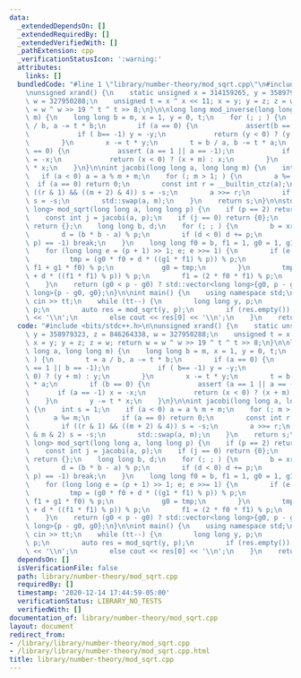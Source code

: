```yaml
---
data:
  _extendedDependsOn: []
  _extendedRequiredBy: []
  _extendedVerifiedWith: []
  _pathExtension: cpp
  _verificationStatusIcon: ':warning:'
  attributes:
    links: []
  bundledCode: "#line 1 \"library/number-theory/mod_sqrt.cpp\"\n#include <bits/stdc++.h>\n\
    \nunsigned xrand() {\n    static unsigned x = 314159265, y = 358979323, z = 846264338,\
    \ w = 327950288;\n    unsigned t = x ^ x << 11; x = y; y = z; z = w; return w\
    \ = w ^ w >> 19 ^ t ^ t >> 8;\n}\n\nlong long mod_inverse(long long a, long long\
    \ m) {\n    long long b = m, x = 1, y = 0, t;\n    for (; ; ) {\n        t = a\
    \ / b, a -= t * b;\n        if (a == 0) {\n            assert(b == 1 || b == -1);\n\
    \            if ( b== -1) y = -y;\n            return (y < 0) ? (y + m) : y;\n\
    \        }\n        x -= t * y;\n        t = b / a, b -= t * a;\n        if (b\
    \ == 0) {\n            assert (a == 1 || a == -1);\n            if (a == -1) x\
    \ = -x;\n            return (x < 0) ? (x + m) : x;\n        }\n        y -= t\
    \ * x;\n    }\n}\n\nint jacobi(long long a, long long m) {\n    int s = 1;\n \
    \   if (a < 0) a = a % m + m;\n    for (; m > 1; ) {\n        a %= m;\n      \
    \  if (a == 0) return 0;\n        const int r = __builtin_ctz(a);\n        if\
    \ ((r & 1) && ((m + 2) & 4)) s = -s;\n        a >>= r;\n        if (a & m & 2)\
    \ s = -s;\n        std::swap(a, m);\n    }\n    return s;\n}\n\nstd::vector<long\
    \ long> mod_sqrt(long long a, long long p) {\n    if (p == 2) return {a & 1};\n\
    \    const int j = jacobi(a, p);\n    if (j == 0) return {0};\n    if (j == -1)\
    \ return {};\n    long long b, d;\n    for (; ; ) {\n        b = xrand() % p;\n\
    \        d = (b * b - a) % p;\n        if (d < 0) d += p;\n        if (jacobi(d,\
    \ p) == -1) break;\n    }\n    long long f0 = b, f1 = 1, g0 = 1, g1 = 0, tmp;\n\
    \    for (long long e = (p + 1) >> 1; e; e >>= 1) {\n        if (e & 1) {\n  \
    \          tmp = (g0 * f0 + d * ((g1 * f1) % p)) % p;\n            g1 = (g0 *\
    \ f1 + g1 * f0) % p;\n            g0 = tmp;\n        }\n        tmp = (f0 * f0\
    \ + d * ((f1 * f1) % p)) % p;\n        f1 = (2 * f0 * f1) % p;\n        f0 = tmp;\n\
    \    }\n    return (g0 < p - g0) ? std::vector<long long>{g0, p - g0} : std::vector<long\
    \ long>{p - g0, g0};\n}\n\nint main() {\n    using namespace std;\n    int tt;\
    \ cin >> tt;\n    while (tt--) {\n        long long y, p;\n        cin >> y >>\
    \ p;\n        auto res = mod_sqrt(y, p);\n        if (res.empty()) cout << -1\
    \ << '\\n';\n        else cout << res[0] << '\\n';\n    }\n    return 0;\n}\n"
  code: "#include <bits/stdc++.h>\n\nunsigned xrand() {\n    static unsigned x = 314159265,\
    \ y = 358979323, z = 846264338, w = 327950288;\n    unsigned t = x ^ x << 11;\
    \ x = y; y = z; z = w; return w = w ^ w >> 19 ^ t ^ t >> 8;\n}\n\nlong long mod_inverse(long\
    \ long a, long long m) {\n    long long b = m, x = 1, y = 0, t;\n    for (; ;\
    \ ) {\n        t = a / b, a -= t * b;\n        if (a == 0) {\n            assert(b\
    \ == 1 || b == -1);\n            if ( b== -1) y = -y;\n            return (y <\
    \ 0) ? (y + m) : y;\n        }\n        x -= t * y;\n        t = b / a, b -= t\
    \ * a;\n        if (b == 0) {\n            assert (a == 1 || a == -1);\n     \
    \       if (a == -1) x = -x;\n            return (x < 0) ? (x + m) : x;\n    \
    \    }\n        y -= t * x;\n    }\n}\n\nint jacobi(long long a, long long m)\
    \ {\n    int s = 1;\n    if (a < 0) a = a % m + m;\n    for (; m > 1; ) {\n  \
    \      a %= m;\n        if (a == 0) return 0;\n        const int r = __builtin_ctz(a);\n\
    \        if ((r & 1) && ((m + 2) & 4)) s = -s;\n        a >>= r;\n        if (a\
    \ & m & 2) s = -s;\n        std::swap(a, m);\n    }\n    return s;\n}\n\nstd::vector<long\
    \ long> mod_sqrt(long long a, long long p) {\n    if (p == 2) return {a & 1};\n\
    \    const int j = jacobi(a, p);\n    if (j == 0) return {0};\n    if (j == -1)\
    \ return {};\n    long long b, d;\n    for (; ; ) {\n        b = xrand() % p;\n\
    \        d = (b * b - a) % p;\n        if (d < 0) d += p;\n        if (jacobi(d,\
    \ p) == -1) break;\n    }\n    long long f0 = b, f1 = 1, g0 = 1, g1 = 0, tmp;\n\
    \    for (long long e = (p + 1) >> 1; e; e >>= 1) {\n        if (e & 1) {\n  \
    \          tmp = (g0 * f0 + d * ((g1 * f1) % p)) % p;\n            g1 = (g0 *\
    \ f1 + g1 * f0) % p;\n            g0 = tmp;\n        }\n        tmp = (f0 * f0\
    \ + d * ((f1 * f1) % p)) % p;\n        f1 = (2 * f0 * f1) % p;\n        f0 = tmp;\n\
    \    }\n    return (g0 < p - g0) ? std::vector<long long>{g0, p - g0} : std::vector<long\
    \ long>{p - g0, g0};\n}\n\nint main() {\n    using namespace std;\n    int tt;\
    \ cin >> tt;\n    while (tt--) {\n        long long y, p;\n        cin >> y >>\
    \ p;\n        auto res = mod_sqrt(y, p);\n        if (res.empty()) cout << -1\
    \ << '\\n';\n        else cout << res[0] << '\\n';\n    }\n    return 0;\n}"
  dependsOn: []
  isVerificationFile: false
  path: library/number-theory/mod_sqrt.cpp
  requiredBy: []
  timestamp: '2020-12-14 17:44:59-05:00'
  verificationStatus: LIBRARY_NO_TESTS
  verifiedWith: []
documentation_of: library/number-theory/mod_sqrt.cpp
layout: document
redirect_from:
- /library/library/number-theory/mod_sqrt.cpp
- /library/library/number-theory/mod_sqrt.cpp.html
title: library/number-theory/mod_sqrt.cpp
---
```

